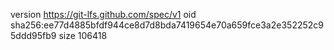 version https://git-lfs.github.com/spec/v1
oid sha256:ee77d4885bfdf944ce8d7d8bda7419654e70a659fce3a2e352252c95ddd95fb9
size 106418
